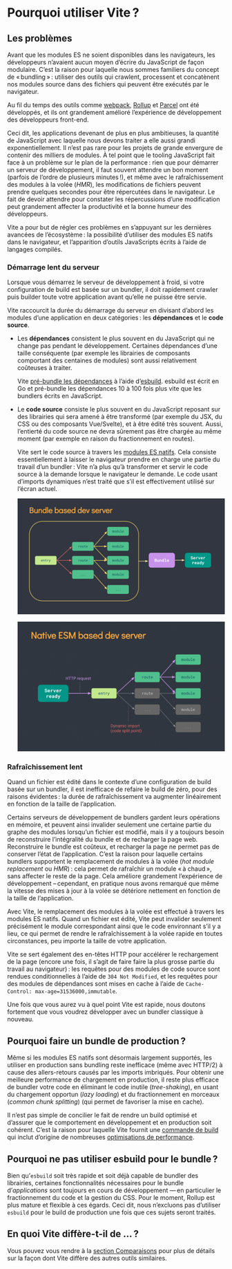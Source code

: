 # Pourquoi utiliser Vite ?

## Les problèmes

Avant que les modules ES ne soient disponibles dans les navigateurs, les développeurs n’avaient aucun moyen d’écrire du JavaScript de façon modulaire. C’est la raison pour laquelle nous sommes familiers du concept de « bundling » : utiliser des outils qui crawlent, processent et concatènent nos modules source dans des fichiers qui peuvent être exécutés par le navigateur.

Au fil du temps des outils comme [webpack](https://webpack.js.org/), [Rollup](https://rollupjs.org) et [Parcel](https://parceljs.org/) ont été développés, et ils ont grandement amélioré l’expérience de développement des développeurs front-end.

Ceci dit, les applications devenant de plus en plus ambitieuses, la quantité de JavaScript avec laquelle nous devons traiter a elle aussi grandi exponentiellement. Il n’est pas rare pour les projets de grande envergure de contenir des milliers de modules. À tel point que le tooling JavaScript fait face à un problème sur le plan de la performance : rien que pour démarrer un serveur de développement, il faut souvent attendre un bon moment (parfois de l’ordre de plusieurs minutes !), et même avec le rafraîchissement des modules à la volée (_HMR_), les modifications de fichiers peuvent prendre quelques secondes pour être répercutées dans le navigateur. Le fait de devoir attendre pour constater les répercussions d’une modification peut grandement affecter la productivité et la bonne humeur des développeurs.

Vite a pour but de régler ces problèmes en s’appuyant sur les dernières avancées de l’écosystème : la possibilité d’utiliser des modules ES natifs dans le navigateur, et l’apparition d’outils JavaScripts écrits à l’aide de langages compilés.

### Démarrage lent du serveur

Lorsque vous démarrez le serveur de développement à froid, si votre configuration de build est basée sur un bundler, il doit rapidement crawler puis builder toute votre application avant qu’elle ne puisse être servie.

Vite raccourcit la durée du démarrage du serveur en divisant d’abord les modules d’une application en deux catégories : les **dépendances** et le **code source**.

- Les **dépendances** consistent le plus souvent en du JavaScript qui ne change pas pendant le développement. Certaines dépendances d’une taille conséquente (par exemple les librairies de composants comportant des centaines de modules) sont aussi relativement coûteuses à traiter.

  Vite [pré-bundle les dépendances](./dep-pre-bundling) à l’aide d’[esbuild](https://esbuild.github.io/). esbuild est écrit en Go et pré-bundle les dépendances 10 à 100 fois plus vite que les bundlers écrits en JavaScript.

- Le **code source** consiste le plus souvent en du JavaScript reposant sur des librairies qui sera amené à être transformé (par exemple du JSX, du CSS ou des composants Vue/Svelte), et à être édité très souvent. Aussi, l’entierté du code source ne devra sûrement pas être chargée au même moment (par exemple en raison du fractionnement en routes).

  Vite sert le code source à travers les [modules ES natifs](https://developer.mozilla.org/fr/docs/Web/JavaScript/Guide/Modules). Cela consiste essentiellement à laisser le navigateur prendre en charge une partie du travail d’un bundler : Vite n’a plus qu’à transformer et servir le code source à la demande lorsque le navigateur le demande. Le code usant d’imports dynamiques n’est traité que s’il est effectivement utilisé sur l’écran actuel.

  ![bundler based dev server](/images/bundler.png)

  ![esm based dev server](/images/esm.png)

### Rafraîchissement lent

Quand un fichier est édité dans le contexte d’une configuration de build basée sur un bundler, il est inefficace de refaire le build de zéro, pour des raisons évidentes : la durée de rafraîchissement va augmenter linéairement en fonction de la taille de l’application.

Certains serveurs de développement de bundlers gardent leurs opérations en mémoire, et peuvent ainsi invalider seulement une certaine partie du graphe des modules lorsqu’un fichier est modifié, mais il y a toujours besoin de reconstruire l’intégralité du bundle et de recharger la page web. Reconstruire le bundle est coûteux, et recharger la page ne permet pas de conserver l’état de l’application. C’est la raison pour laquelle certains bundlers supportent le remplacement de modules à la volée (_hot module replacement_ ou _HMR_) : cela permet de rafraîchir un module « à chaud », sans affecter le reste de la page. Cela améliore grandement l’expérience de développement – cependant, en pratique nous avons remarqué que même la vitesse des mises à jour à la volée se détériore nettement en fonction de la taille de l’application.

Avec Vite, le remplacement des modules à la volée est effectué à travers les modules ES natifs. Quand un fichier est édité, Vite peut invalider seulement précisément le module correspondant ainsi que le code environnant s’il y a lieu, ce qui permet de rendre le rafraîchissement à la volée rapide en toutes circonstances, peu importe la taille de votre application.

Vite se sert également des en-têtes HTTP pour accélérer le rechargement de la page (encore une fois, il s’agit de faire faire la plus grosse partie du travail au navigateur) : les requêtes pour des modules de code source sont rendues conditionnelles à l’aide de `304 Not Modified`, et les requêtes pour des modules de dépendances sont mises en cache à l’aide de `Cache-Control: max-age=31536000,immutable`.

Une fois que vous aurez vu à quel point Vite est rapide, nous doutons fortement que vous voudrez développer avec un bundler classique à nouveau.

## Pourquoi faire un bundle de production ?

Même si les modules ES natifs sont désormais largement supportés, les utiliser en production sans bundling reste inefficace (même avec HTTP/2) à cause des allers-retours causés par les imports imbriqués. Pour obtenir une meilleure performance de chargement en production, il reste plus efficace de bundler votre code en éliminant le code inutile (_tree-shaking_), en usant du chargement opportun (_lazy loading_) et du fractionnement en morceaux (_common chunk splitting_) (qui permet de favoriser la mise en cache).

Il n’est pas simple de concilier le fait de rendre un build optimisé et d’assurer que le comportement en développement et en production soit cohérent. C’est la raison pour laquelle Vite fournit une [commande de build](./build) qui inclut d’origine de nombreuses [optimisations de performance](./features#optimisations-du-build).

## Pourquoi ne pas utiliser esbuild pour le bundle ?

Bien qu’`esbuild` soit très rapide et soit déjà capable de bundler des librairies, certaines fonctionnalités nécessaires pour le bundle d’_applications_ sont toujours en cours de développement — en particulier le fractionnement du code et la gestion du CSS. Pour le moment, Rollup est plus mature et flexible à ces égards. Ceci dit, nous n’excluons pas d’utiliser `esbuild` pour le build de production une fois que ces sujets seront traités.

## En quoi Vite diffère-t-il de … ?

Vous pouvez vous rendre à la [section Comparaisons](./comparisons) pour plus de détails sur la façon dont Vite diffère des autres outils similaires.
